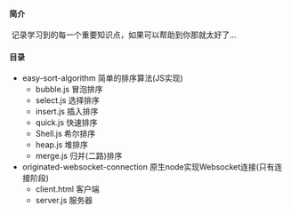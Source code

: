 #### 简介

​	记录学习到的每一个重要知识点，如果可以帮助到你那就太好了...



#### 目录

* easy-sort-algorithm    简单的排序算法(JS实现)
  * bubble.js        冒泡排序
  * select.js           选择排序
  * insert.js           插入排序
  * quick.js            快速排序
  * Shell.js             希尔排序
  * heap.js             堆排序
  * merge.js           归并(二路)排序
* originated-websocket-connection    原生node实现Websocket连接(只有连接阶段)
  * client.html    	客户端
  * server.js            服务器
